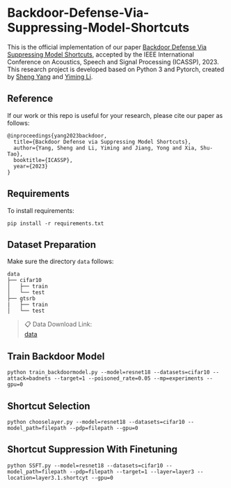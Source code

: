 # Backdoor-Defense-Via-Suppressing-Model-Shortcuts

This is the official implementation of our paper [Backdoor Defense Via Suppressing Model Shortcuts](https://www.researchgate.net/publication/365299231_Backdoor_Defense_via_Suppressing_Model_Shortcuts), accepted by the IEEE International Conference on Acoustics, Speech and Signal Processing (ICASSP), 2023. This research project is developed based on Python 3 and Pytorch, created by [Sheng Yang](https://scholar.google.com/citations?view_op=list_works&hl=zh-CN&hl=zh-CN&user=HZdisxYAAAAJ) and [Yiming Li](http://liyiming.tech/).

## Reference

If our work or this repo is useful for your research, please cite our paper as follows:

```
@inproceedings{yang2023backdoor,
  title={Backdoor Defense via Suppressing Model Shortcuts},
  author={Yang, Sheng and Li, Yiming and Jiang, Yong and Xia, Shu-Tao},
  booktitle={ICASSP},
  year={2023}
}
```

## Requirements

To install requirements:

```setup
pip install -r requirements.txt
```

## Dataset Preparation

Make sure the directory `data` follows:

```File
data
├── cifar10  
│   ├── train
│   └── test
├── gtsrb
|   ├── train
│   └── test
```

> 📋 Data Download Link:  
> [data](https://drive.google.com/drive/folders/1tPppCn2VQ89Jy_LT-1CMbV2xPgV6O5p1?usp=sharing)

## Train Backdoor Model

```
python train_backdoormodel.py --model=resnet18 --datasets=cifar10 --attack=badnets --target=1 --poisoned_rate=0.05 --mp=experiments --gpu=0
```

## Shortcut Selection

```
python chooselayer.py --model=resnet18 --datasets=cifar10 --model_path=filepath --pdp=filepath --gpu=0
```

## Shortcut Suppression With Finetuning

```
python SSFT.py --model=resnet18 --datasets=cifar10 --model_path=filepath --pdp=filepath --target=1 --layer=layer3 --location=layer3.1.shortcyt --gpu=0 
```
